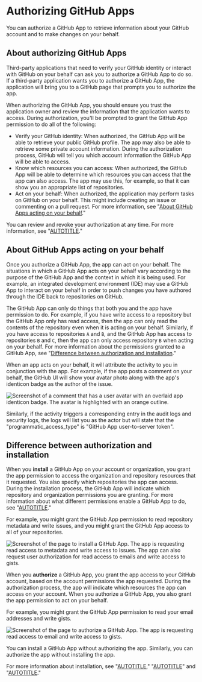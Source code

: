 # Authorizing GitHub Apps

You can authorize a GitHub App to retrieve information about your GitHub account and to make changes on your behalf.

## About authorizing GitHub Apps

Third-party applications that need to verify your GitHub identity or interact with GitHub on your behalf can ask you to authorize a GitHub App to do so. If a third-party application wants you to authorize a GitHub App, the application will bring you to a GitHub page that prompts you to authorize the app.

When authorizing the GitHub App, you should ensure you trust the application owner and review the information that the application wants to access. During authorization, you'll be prompted to grant the GitHub App permission to do all of the following:

- Verify your GitHub identity: When authorized, the GitHub App will be able to retrieve your public GitHub profile. The app may also be able to retrieve some private account information. During the authorization process, GitHub will tell you which account information the GitHub App will be able to access.
- Know which resources you can access: When authorized, the GitHub App will be able to determine which resources you can access that the app can also access. The app may use this, for example, so that it can show you an appropriate list of repositories.
- Act on your behalf: When authorized, the application may perform tasks on GitHub on your behalf. This might include creating an issue or commenting on a pull request. For more information, see "[About GitHub Apps acting on your behalf](#about-github-apps-acting-on-your-behalf)."

You can review and revoke your authorization at any time. For more information, see "[AUTOTITLE](/apps/using-github-apps/reviewing-your-authorized-integrations)."

## About GitHub Apps acting on your behalf

Once you authorize a GitHub App, the app can act on your behalf. The situations in which a GitHub App acts on your behalf vary according to the purpose of the GitHub App and the context in which it is being used. For example, an integrated development environment (IDE) may use a GitHub App to interact on your behalf in order to push changes you have authored through the IDE back to repositories on GitHub.

The GitHub App can only do things that both you and the app have permission to do. For example, if you have write access to a repository but the GitHub App only has read access, then the app can only read the contents of the repository even when it is acting on your behalf. Similarly, if you have access to repositories `A` and `B`, and the GitHub App has access to repositories `B` and `C`, then the app can only access repository `B` when acting on your behalf. For more information about the permissions granted to a GitHub App, see "[Difference between authorization and installation](#difference-between-authorization-and-installation)."

When an app acts on your behalf, it will attribute the activity to you in conjunction with the app. For example, if the app posts a comment on your behalf, the GitHub UI will show your avatar photo along with the app's identicon badge as the author of the issue.

![Screenshot of a comment that has a user avatar with an overlaid app identicon badge. The avatar is highlighted with an orange outline.](/assets/images/help/apps/github-app-acting-on-your-behalf.png)

Similarly, if the activity triggers a corresponding entry in the audit logs and security logs, the logs will list you as the actor but will state that the "programmatic_access_type" is "GitHub App user-to-server token".

## Difference between authorization and installation

When you **install** a GitHub App on your account or organization, you grant the app permission to access the organization and repository resources that it requested. You also specify which repositories the app can access. During the installation process, the GitHub App will indicate which repository and organization permissions you are granting. For more information about what different permissions enable a GitHub App to do, see "[AUTOTITLE](/apps/creating-github-apps/setting-up-a-github-app/choosing-permissions-for-a-github-app)."

For example, you might grant the GitHub App permission to read repository metadata and write issues, and you might grant the GitHub App access to all of your repositories.

![Screenshot of the page to install a GitHub App. The app is requesting read access to metadata and write access to issues. The app can also request user authorization for read access to emails and write access to gists.](/assets/images/github-apps/install-app.png)

When you **authorize** a GitHub App, you grant the app access to your GitHub account, based on the account permissions the app requested. During the authorization process, the app will indicate which resources the app can access on your account. When you authorize a GitHub App, you also grant the app permission to act on your behalf.

For example, you might grant the GitHub App permission to read your email addresses and write gists.

![Screenshot of the page to authorize a GitHub App. The app is requesting read access to email and write access to gists.](/assets/images/github-apps/authorize-app.png)

You can install a GitHub App without authorizing the app. Similarly, you can authorize the app without installing the app.

For more information about installation, see "[AUTOTITLE](/apps/using-github-apps/installing-a-github-app-from-a-third-party)," "[AUTOTITLE](/apps/using-github-apps/installing-an-app-in-your-personal-account)" and "[AUTOTITLE](/apps/using-github-apps/installing-an-app-in-your-organization)."
